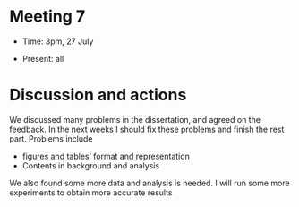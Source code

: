 # Meeting 7

-   Time: 3pm, 27 July 

-   Present: all

# Discussion and actions

We discussed many problems in the dissertation, and agreed on the feedback. In the next weeks I should fix these problems and finish the rest part. Problems include

-    figures and tables’ format and representation
-   Contents in background and analysis

We also found some more data and analysis is needed. I will run some more experiments to obtain more accurate results

